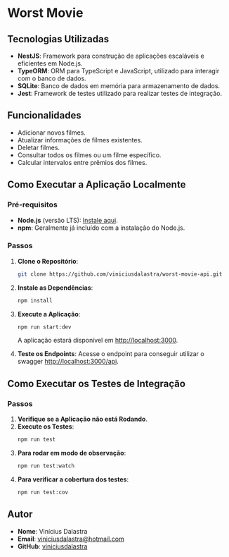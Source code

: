 # Worst Movie

## Tecnologias Utilizadas

- **NestJS**: Framework para construção de aplicações escaláveis e eficientes em Node.js.
- **TypeORM**: ORM para TypeScript e JavaScript, utilizado para interagir com o banco de dados.
- **SQLite**: Banco de dados em memória para armazenamento de dados.
- **Jest**: Framework de testes utilizado para realizar testes de integração.

## Funcionalidades

- Adicionar novos filmes.
- Atualizar informações de filmes existentes.
- Deletar filmes.
- Consultar todos os filmes ou um filme específico.
- Calcular intervalos entre prêmios dos filmes.

## Como Executar a Aplicação Localmente

### Pré-requisitos

- **Node.js** (versão LTS): [Instale aqui](https://nodejs.org/en/download/).
- **npm**: Geralmente já incluído com a instalação do Node.js.

### Passos

1. **Clone o Repositório**:

   ```bash
   git clone https://github.com/viniciusdalastra/worst-movie-api.git
   ```

2. **Instale as Dependências**:
   ```bash
   npm install
   ```
3. **Execute a Aplicação**:

   ```bash
   npm run start:dev
   ```

   A aplicação estará disponível em [http://localhost:3000](http://localhost:3000).

4. **Teste os Endpoints**: Acesse o endpoint para conseguir utilizar o swagger [http://localhost:3000/api](http://localhost:3000/api).

## Como Executar os Testes de Integração

### Passos

1. **Verifique se a Aplicação não está Rodando**.
2. **Execute os Testes**:
   ```bash
   npm run test
   ```
3. **Para rodar em modo de observação**:
   ```bash
   npm run test:watch
   ```
4. **Para verificar a cobertura dos testes**:
   ```bash
   npm run test:cov
   ```

## Autor

- **Nome**: Vinícius Dalastra
- **Email**: viniciusdalastra@hotmail.com
- **GitHub**: [viniciusdalastra](https://github.com/viniciusdalastra)

